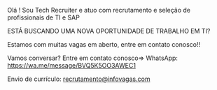 Olá ! Sou Tech Recruiter e atuo com recrutamento e seleção de profissionais de TI e SAP 

ESTÁ BUSCANDO UMA NOVA OPORTUNIDADE DE TRABALHO EM TI?

Estamos com muitas vagas em aberto, entre em contato conosco!!

Vamos conversar?
Entre em contato conosco=>  WhatsApp: https://wa.me/message/BVQ5K5OO3AWEC1

Envio de currículo: recrutamento@infovagas.com
